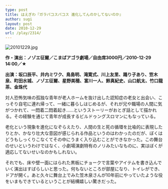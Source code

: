```yaml
---
type: post
title: はえぎわ『ガラパコスパコス 進化してんのかしてないのか』
author: sugi
layout: post
date: 2010-12-29
url: /play/2314/
---
```

<img alt="20101229.jpg" src="/images/play/20101229.jpg" class="alignleft" />

**作・演出：ノゾエ征爾／こまばアゴラ劇場／自由席3000円／2010-12-29 14:00／★**

**出演：坂口辰平、井内ミワク、鳥島明、滝寛式、川上友里、踊り子あり、笠木泉、町田水城、ノゾエ征爾、星野美穂、富川一人、鈴真紀史、山口航太、竹口龍茶、金珠代**

対人恐怖気味の孤独な青年が老人ホームを抜け出した認知症の老女と出会い、こっそり自宅に連れ帰って、一緒に暮らしはじめるが、それが兄や職場の人間に気がつかれて、一悶着二悶着起き......というストーリーがおとぎ話として描かれる。その経験を通じて青年が成長するビルドゥングスロマンにもなっている。

老化という現象を進化になぞらえたり、人間の生と死の循環を比喩的に表現したりとか、かなり壮大な意図が感じられる作品というのはわかったのだが、ぼくはどうもしっくりこなくてその中にうまく入り込むことができなかった。この舞台のせいというわけではなく、小劇場演劇特有のノリみたいなものに、実はぼくが適応してないせいなのかもしれない。

それでも、床や壁一面にはられた黒板にチョークで言葉やアイテムを書き込んでいく演出はすばらしいと思った。何もないところが部屋になり、トイレができ、ドアが開く。あと久々に舞台上でみた笠木泉さんが10年前にやっていたような役をいまもできているということが結構嬉しい驚きだった。

